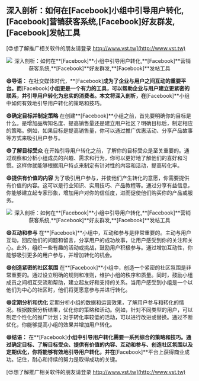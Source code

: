 ## **深入剖析：如何在**[Facebook]**小组中引导用户转化,**[Facebook]**营销获客系统,**[Facebook]**好友群发,**[Facebook]**发帖工具**

[😍想了解推广相关软件的朋友请登录 http://www.vst.tw](http://www.vst.tw)

 <center><img src="https://vst.tw/MP4/tuiguang/png/4.png" alt="深入剖析：如何在**[Facebook]**小组中引导用户转化,**[Facebook]**营销获客系统,**[Facebook]**好友群发,**[Facebook]**发帖工具"></center>

**😄导语：**
在社交媒体时代，**[Facebook]**成为了企业与用户之间互动的重要平台。而**[Facebook]**小组更是一个有力的工具，可以帮助企业与用户建立更紧密的联系，并引导用户转化为忠实的消费者。本文将深入剖析，在**[Facebook]**小组中如何有效地引导用户转化的策略和技巧。

**😄确定目标并制定策略**
在创建**[Facebook]**小组之前，首先要明确你的目标是什么。是增加品牌知名度、提高销售量还是建立用户社区？明确目标后，制定相应的策略。例如，如果目标是提高销售量，你可以通过推广优惠活动、分享产品故事等方式来吸引用户参与。

**😄了解目标受众**
在开始引导用户转化之前，了解你的目标受众是至关重要的。通过观察和分析小组成员的兴趣、需求和行为，你可以更好地了解他们的喜好和习惯。这样你就能够根据用户特点来制定有针对性的内容和活动，提高转化率。

**😄提供有价值的内容**
为了吸引用户参与，并使他们产生转化的意愿，你需要提供有价值的内容。这可以是行业知识、实用技巧、产品教程等。通过分享有益信息，你能够建立起专家形象，增加用户对你的信任度，进而促使他们购买你的产品或服务。

 <center><img src="https://vst.tw/MP4/tuiguang/png/7.png" alt="深入剖析：如何在**[Facebook]**小组中引导用户转化,**[Facebook]**营销获客系统,**[Facebook]**好友群发,**[Facebook]**发帖工具"></center>

**😄互动和参与**
在**[Facebook]**小组中，互动和参与是非常重要的。主动与用户互动，回应他们的问题和留言，分享用户的成功故事，让用户感受到你的关注和关心。此外，组织一些有趣的活动或挑战，鼓励用户积极参与。通过增加互动性，你能够吸引更多的用户参与，并增加转化的机会。

**😄创造紧密的社区氛围**
在**[Facebook]**小组中，创造一个紧密的社区氛围是非常重要的。通过设立明确的规则和准则，维护小组的秩序和质量。同时，鼓励小组成员之间相互交流和帮助，建立起友好和支持的关系。当用户感受到小组是一个以他们为中心的社区时，他们将更愿意参与并进行转化。

**😄定期分析和优化**
定期分析小组的数据和运营效果，了解用户参与和转化的情况。根据数据分析结果，优化你的策略和活动。例如，针对不同类型的用户，可以制定个性化的推广计划；对于转化率较低的活动，可以进行改进或替换。通过不断优化，你能够提高小组的效果并增加用户转化。

**😄结语：**
在**[Facebook]**小组中引导用户转化需要一系列综合的策略和技巧。通过确定目标、了解目标受众、提供有价值的内容、互动和参与、创造社区氛围以及定期优化，你将能够有效地引导用户转化，并在**[Facebook]**平台上获得商业成功。记住，耐心和持续的努力是取得成功的关键。

[😍想了解推广相关软件的朋友请登录 http://www.vst.tw](http://www.vst.tw)



